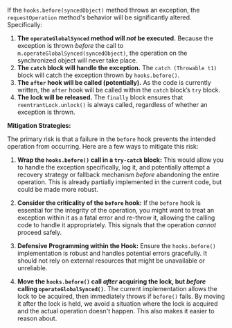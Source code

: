 If the `hooks.before(syncedObject)` method throws an exception, the `requestOperation` method's behavior will be significantly altered.  Specifically:

1.  **The `operateGlobalSynced` method will *not* be executed.** Because the exception is thrown *before* the call to `m.operateGlobalSynced(syncedObject)`, the operation on the synchronized object will never take place.
2.  **The `catch` block will handle the exception.** The `catch (Throwable t1)` block will catch the exception thrown by `hooks.before()`.
3.  **The `after` hook will be called (potentially).** As the code is currently written, the `after` hook will be called within the `catch` block’s `try` block.
4.  **The lock will be released.** The `finally` block ensures that `reentrantLock.unlock()` is always called, regardless of whether an exception is thrown.

**Mitigation Strategies:**

The primary risk is that a failure in the `before` hook prevents the intended operation from occurring. Here are a few ways to mitigate this risk:

1.  **Wrap the `hooks.before()` call in a `try-catch` block:**  This would allow you to handle the exception specifically, log it, and potentially attempt a recovery strategy or fallback mechanism *before* abandoning the entire operation. This is already partially implemented in the current code, but could be made more robust.

2.  **Consider the criticality of the `before` hook:** If the `before` hook is essential for the integrity of the operation, you might want to treat an exception within it as a fatal error and re-throw it, allowing the calling code to handle it appropriately.  This signals that the operation *cannot* proceed safely.

3.  **Defensive Programming within the Hook:** Ensure the `hooks.before()` implementation is robust and handles potential errors gracefully. It should not rely on external resources that might be unavailable or unreliable.

4. **Move the `hooks.before()` call *after* acquiring the lock, but *before* calling `operateGlobalSynced()`.** The current implementation allows the lock to be acquired, then immediately throws if `before()` fails. By moving it after the lock is held, we avoid a situation where the lock is acquired and the actual operation doesn't happen. This also makes it easier to reason about.